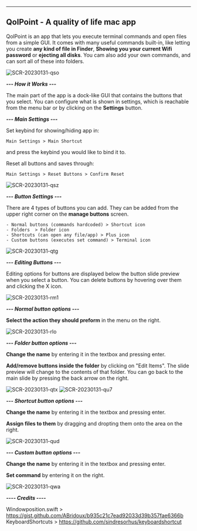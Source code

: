 -----------
QolPoint - A quality of life mac app
-----------

QolPoint is an app that lets you execute terminal commands and open files from a simple GUI. It comes with many useful commands built-in, like letting you create **any kind of file in Finder**, **Showing you your current Wifi password** or **ejecting all disks**. You cam also add your own commands, and can sort all of these into folders.

![SCR-20230131-qso](https://user-images.githubusercontent.com/121255421/215836287-be3859d3-4948-453a-a53e-09cc0bef8402.png)

***--- How it Works ---***

The main part of the app is a dock-like GUI that contains the buttons that you select. You can configure what is shown in settings, which is reachable from the menu bar or by clicking on the **Settings** button.

***--- Main Settings ---***
	
Set keybind for showing/hiding app in:

	Main Settings > Main Shortcut

and press the keybind you would like to bind it to.

Reset all buttons and saves through:

	Main Settings > Reset Buttons > Confirm Reset
	
![SCR-20230131-qsz](https://user-images.githubusercontent.com/121255421/215840842-13f88dfb-f4c1-4dce-900c-9d71e830dae1.png)


***--- Button Settings ---***

There are 4 types of buttons you can add. They can be added from the upper right corner on the **manage buttons** screen.

	- Normal buttons (commands hardcoded) > Shortcut icon
	- Folders  > Folder icon
	- Shortcuts (can open any file/app) > Plus icon
	- Custom buttons (executes set command) > Terminal icon

![SCR-20230131-qtg](https://user-images.githubusercontent.com/121255421/215841974-748141fc-d4b5-4f3b-aaa5-4700b9069d76.png)


***--- Editing Buttons ---***

Editing options for buttons are displayed below the button slide preview when you select a button.
You can delete buttons by hovering over them and clicking the X icon.

![SCR-20230131-rm1](https://user-images.githubusercontent.com/121255421/215844488-282df85e-4152-4ac2-86f2-a99b76420969.png)

***--- Normal button options ---***

**Select the action they should preform** in the menu on the right.

![SCR-20230131-rlo](https://user-images.githubusercontent.com/121255421/215845079-2ebb5224-db11-4202-ad45-e14bcfc40b85.png)

***--- Folder button options ---***

**Change the name** by entering it in the textbox and pressing enter.

**Add/remove buttons inside the folder** by clicking on "Edit Items". The slide preview will change to the contents of that folder. You can go back to the main slide by pressing the back arrow on the right.

![SCR-20230131-qtx](https://user-images.githubusercontent.com/121255421/215845550-798c948e-6861-49df-a8a4-f04ded7a8afd.png)
![SCR-20230131-qu7](https://user-images.githubusercontent.com/121255421/215846589-1dca85a1-1ed9-4dcf-9c47-a609e927a1fc.png)

***--- Shortcut button options ---***

**Change the name** by entering it in the textbox and pressing enter.

**Assign files to them** by dragging and dropting them onto the area on the right.

![SCR-20230131-qud](https://user-images.githubusercontent.com/121255421/215845962-a132840e-be29-45f0-bb43-fe6c7c2f4fa8.png)

***--- Custom button options ---***

**Change the name** by entering it in the textbox and pressing enter.

**Set command** by entering it on the right.

![SCR-20230131-qwa](https://user-images.githubusercontent.com/121255421/215846188-10b83f9a-4647-4ec8-bbc9-ef6fc322147d.png)

***---- Credits ----***

Windowposition.swift > https://gist.github.com/ABridoux/b935c21c7ead92033d39b357fae6366b
KeyboardShortcuts > https://github.com/sindresorhus/keyboardshortcut
